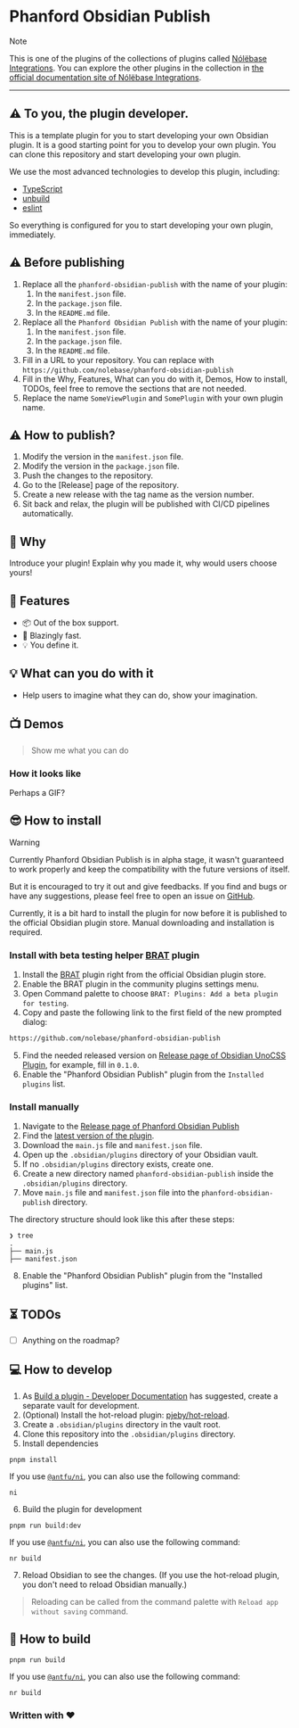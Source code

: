 # Phanford Obsidian Publish

> [!NOTE]
> This is one of the plugins of the collections of plugins called [Nólëbase Integrations](https://github.com/nolebase/integrations). You can explore the other plugins in the collection in [the official documentation site of Nólëbase Integrations](https://nolebase-integrations.ayaka.io).

---

## ⚠️ To you, the plugin developer.

This is a template plugin for you to start developing your own Obsidian plugin. It is a good starting point for you to develop your own plugin. You can clone this repository and start developing your own plugin.

We use the most advanced technologies to develop this plugin, including:

- [TypeScript](https://www.typescriptlang.org/)
- [unbuild](https://github.com/unjs/unbuild)
- [eslint](https://eslint.org/)

So everything is configured for you to start developing your own plugin, immediately.

## ⚠️ Before publishing

1. Replace all the `phanford-obsidian-publish` with the name of your plugin:
   1. In the `manifest.json` file.
   2. In the `package.json` file.
   3. In the `README.md` file.
2. Replace all the `Phanford Obsidian Publish` with the name of your plugin:
   1. In the `manifest.json` file.
   2. In the `package.json` file.
   3. In the `README.md` file.
3. Fill in a URL to your repository. You can replace with `https://github.com/nolebase/phanford-obsidian-publish`
4. Fill in the Why, Features, What can you do with it, Demos, How to install, TODOs, feel free to remove the sections that are not needed.
5. Replace the name `SomeViewPlugin` and `SomePlugin` with your own plugin name.

## ⚠️ How to publish?

1. Modify the version in the `manifest.json` file.
2. Modify the version in the `package.json` file.
3. Push the changes to the repository.
4. Go to the [Release] page of the repository.
5. Create a new release with the tag name as the version number.
6. Sit back and relax, the plugin will be published with CI/CD pipelines automatically.

## 🤔 Why

Introduce your plugin! Explain why you made it, why would users choose yours!

## 🎨 Features

- 📦 Out of the box support.
- 🚀 Blazingly fast.
- 💡 You define it.

## 💡 What can you do with it

- Help users to imagine what they can do, show your imagination.

## 📺 Demos

> Show me what you can do

### How it looks like

Perhaps a GIF?

## 😎 How to install

> [!WARNING]
> Currently Phanford Obsidian Publish is in alpha stage, it wasn't guaranteed to work properly and keep the compatibility with the future versions of itself.
>
> But it is encouraged to try it out and give feedbacks. If you find and bugs or have any suggestions, please feel free to open an issue on [GitHub](https://github.com/nolebase/phanford-obsidian-publish/issues).

Currently, it is a bit hard to install the plugin for now before it is published to the official Obsidian plugin store. Manual downloading and installation is required.

### Install with beta testing helper [BRAT](https://tfthacker.com/brat-quick-guide) plugin

1. Install the [BRAT](https://tfthacker.com/brat-quick-guide) plugin right from the official Obsidian plugin store.
2. Enable the BRAT plugin in the community plugins settings menu.
3. Open Command palette to choose `BRAT: Plugins: Add a beta plugin for testing`.
4. Copy and paste the following link to the first field of the new prompted dialog:

```txt
https://github.com/nolebase/phanford-obsidian-publish
```

5. Find the needed released version on [Release page of Obsidian UnoCSS Plugin](https://github.com/nolebase/phanford-obsidian-publish/releases), for example, fill in `0.1.0`.
6. Enable the "Phanford Obsidian Publish" plugin from the `Installed plugins` list.

### Install manually

1. Navigate to the [Release page of Phanford Obsidian Publish](https://github.com/nolebase/phanford-obsidian-publish/releases)
2. Find the [latest version of the plugin](https://github.com/nolebase/phanford-obsidian-publish/releases/latest).
3. Download the `main.js` file and `manifest.json` file.
4. Open up the `.obsidian/plugins` directory of your Obsidian vault.
5. If no `.obsidian/plugins` directory exists, create one.
6. Create a new directory named `phanford-obsidian-publish` inside the `.obsidian/plugins` directory.
7. Move `main.js` file and `manifest.json` file into the `phanford-obsidian-publish` directory.

The directory structure should look like this after these steps:

```shell
❯ tree
.
├── main.js
├── manifest.json
```

8. Enable the "Phanford Obsidian Publish" plugin from the "Installed plugins" list.

## ⏳ TODOs

- [ ] Anything on the roadmap?

## 💻 How to develop

1. As [Build a plugin - Developer Documentation](https://docs.obsidian.md/Plugins/Getting+started/Build+a+plugin) has suggested, create a separate vault for development.
2. (Optional) Install the hot-reload plugin: [pjeby/hot-reload](https://github.com/pjeby/hot-reload).
3. Create a `.obsidian/plugins` directory in the vault root.
4. Clone this repository into the `.obsidian/plugins` directory.
5. Install dependencies

```shell
pnpm install
```

If you use [`@antfu/ni`](https://github.com/antfu/ni), you can also use the following command:

```shell
ni
```

6. Build the plugin for development

```shell
pnpm run build:dev
```

If you use [`@antfu/ni`](https://github.com/antfu/ni), you can also use the following command:

```shell
nr build
```

7. Reload Obsidian to see the changes. (If you use the hot-reload plugin, you don't need to reload Obsidian manually.)

> Reloading can be called from the command palette with `Reload app without saving` command.

## 🔨 How to build

```shell
pnpm run build
```

If you use [`@antfu/ni`](https://github.com/antfu/ni), you can also use the following command:

```shell
nr build
```

### Written with ♥
